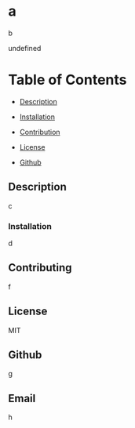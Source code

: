 # a
  
  b

undefined

# Table of Contents

* [Description](#description)

* [Installation](#installation)

* [Contribution](#contribution)

* [License](#license)

* [Github](#github)

## Description


c


### Installation
d

## Contributing
f

## License
MIT

## Github
g

## Email
h
